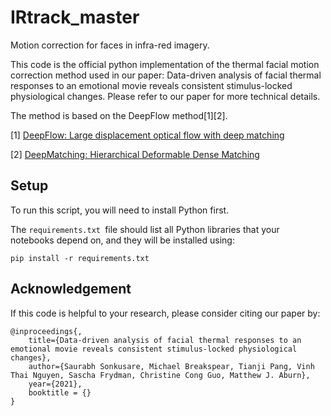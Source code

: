 # IRtrack_master

Motion correction for faces in infra-red imagery.


This code is the official python implementation of the thermal facial motion correction method used in our paper: Data-driven analysis of facial thermal responses to an emotional movie reveals consistent stimulus-locked physiological changes. Please refer to our paper for more technical details.


The method is based on the DeepFlow method[1][2].

[1] [DeepFlow: Large displacement optical flow with deep matching](https://hal.inria.fr/hal-00873592)

[2] [DeepMatching: Hierarchical Deformable Dense Matching](https://hal.inria.fr/hal-01148432)

## Setup

To run this script, you will need to install Python first.

The ```requirements.txt ```file should list all Python libraries that your notebooks depend on, and they will be installed using:

```
pip install -r requirements.txt
```

## Acknowledgement
If this code is helpful to your research, please consider citing our paper by:
```
@inproceedings{,
    title={Data-driven analysis of facial thermal responses to an emotional movie reveals consistent stimulus-locked physiological changes},
    author={Saurabh Sonkusare, Michael Breakspear, Tianji Pang, Vinh Thai Nguyen, Sascha Frydman, Christine Cong Guo, Matthew J. Aburn},
    year={2021},
    booktitle = {}
}
```
